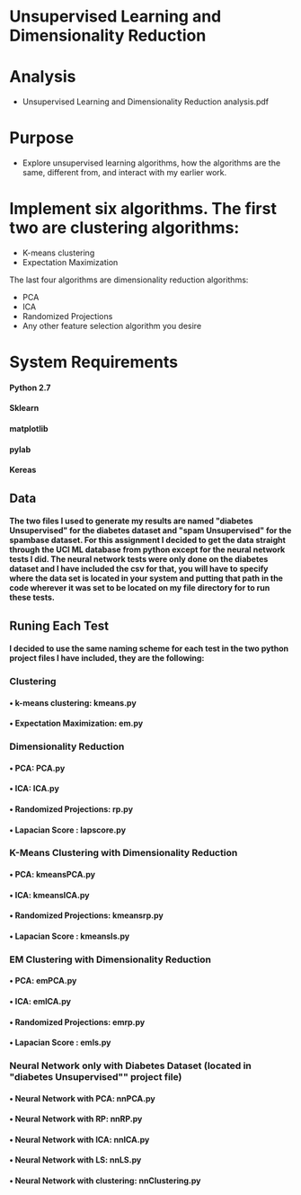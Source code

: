 # Unsupervised Learning and Dimensionality Reduction

# Analysis
  * Unsupervised Learning and Dimensionality Reduction analysis.pdf
  
# Purpose
  * Explore unsupervised learning algorithms, how the algorithms are the same, different from, and interact with my earlier work.

# Implement six algorithms. The first two are clustering algorithms:
  * K-means clustering
  * Expectation Maximization

The last four algorithms are dimensionality reduction algorithms:

  * PCA
  * ICA
  * Randomized Projections
  * Any other feature selection algorithm you desire

# System Requirements
#### Python 2.7
#### Sklearn
#### matplotlib
#### pylab
#### Kereas
## Data
#### The two files I used to generate my results are named "diabetes Unsupervised" for the diabetes dataset and "spam Unsupervised" for the spambase dataset. For this assignment I decided to get the data straight through the UCI ML database from python except for the neural network tests I did. The neural network tests were only done on the diabetes dataset and I have included the csv for that, you will have to specify where the data set is located in your system and putting that path in the code wherever it was set to be located on my file directory for to run these tests.

## Runing Each Test
#### I decided to use the same naming scheme for each  test in the two python project files I have included, they are the following:
### Clustering
#### •	k-means clustering: kmeans.py#### •	Expectation Maximization: em.py
### Dimensionality Reduction 
#### •	PCA: PCA.py#### • ICA: ICA.py
#### •	Randomized Projections: rp.py
#### •	Lapacian Score : lapscore.py
### K-Means Clustering with Dimensionality Reduction
#### •	PCA: kmeansPCA.py#### • ICA: kmeansICA.py
#### •	Randomized Projections: kmeansrp.py
#### •	Lapacian Score : kmeansls.py
### EM Clustering with Dimensionality Reduction
#### •	PCA: emPCA.py#### • ICA: emICA.py
#### •	Randomized Projections: emrp.py
#### •	Lapacian Score : emls.py
### Neural Network only with Diabetes Dataset (located in "diabetes Unsupervised"" project file)#### •	Neural Network with PCA: nnPCA.py#### •	Neural Network with RP: nnRP.py#### •	Neural Network with ICA: nnICA.py#### •	Neural Network with LS: nnLS.py
#### •	Neural Network with clustering: nnClustering.py